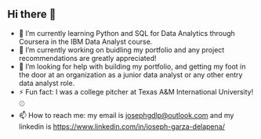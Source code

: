 ## Hi there 👋
- 🌱 I’m currently learning Python and SQL for Data Analytics through Coursera in the IBM Data Analyst course.
- 🔭 I’m currently working on buidling my portfolio and any project recommendations are greatly appreciated!
- 🤔 I’m looking for help with building my portfolio, and getting my foot in the door at an organization as a junior data analyst or any other entry data analyst role.
- ⚡ Fun fact: I was a college pitcher at Texas A&M International University! ⚾
- 📫 How to reach me: my email is josephgdlp@outlook.com and my linkedin is https://www.linkedin.com/in/joseph-garza-delapena/

<!--
**Josephgdlp/Josephgdlp** is a ✨ _special_ ✨ repository because its `README.md` (this file) appears on your GitHub profile.

Here are some ideas to get you started:

- 🔭 I’m currently working on ...
- 🌱 I’m currently learning ...
- 👯 I’m looking to collaborate on ...
- 🤔 I’m looking for help with ...
- 💬 Ask me about ...
- 📫 How to reach me: ...
- 😄 Pronouns: ...
- ⚡ Fun fact: ...
-->
